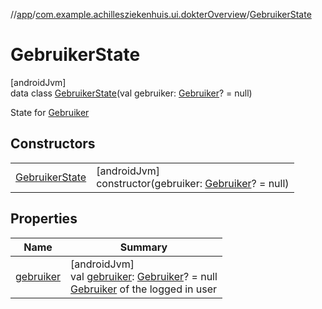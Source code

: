 //[app](../../../index.md)/[com.example.achillesziekenhuis.ui.dokterOverview](../index.md)/[GebruikerState](index.md)

# GebruikerState

[androidJvm]\
data class [GebruikerState](index.md)(val gebruiker: [Gebruiker](../../com.example.achillesziekenhuis.model/-gebruiker/index.md)? = null)

State for [Gebruiker](../../com.example.achillesziekenhuis.model/-gebruiker/index.md)

## Constructors

| | |
|---|---|
| [GebruikerState](-gebruiker-state.md) | [androidJvm]<br>constructor(gebruiker: [Gebruiker](../../com.example.achillesziekenhuis.model/-gebruiker/index.md)? = null) |

## Properties

| Name | Summary |
|---|---|
| [gebruiker](gebruiker.md) | [androidJvm]<br>val [gebruiker](gebruiker.md): [Gebruiker](../../com.example.achillesziekenhuis.model/-gebruiker/index.md)? = null<br>[Gebruiker](../../com.example.achillesziekenhuis.model/-gebruiker/index.md) of the logged in user |
